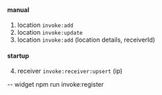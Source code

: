 #### manual

1.  location `invoke:add`
2.  location `invoke:update`
3.  location `invoke:add` (location details, receiverId)

#### startup

4.  receiver `invoke:receiver:upsert` (ip)

-- widget
npm run invoke:register
